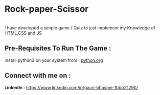 <h1>Rock-paper-Scissor  </h1>
<br>
I have developed a simple game / Quiz to just implement my Knowledge of  HTML,CSS and JS
<br> 


<h2>Pre-Requisites To Run The Game :</h2>
  Install python3 on your system from : <a href="https://www.python.org/downloads/">python.org</a>

  <h2>Connect with me on : </h2>
   <p><b> LinkedIn :</b> <a href="https://www.linkedin.com/in/gauri-bhasme-1bbb21290/">https://www.linkedin.com/in/gauri-bhasme-1bbb21290/</p>
